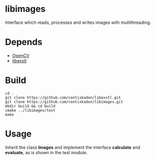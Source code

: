 # libimages

Interface which reads, processes and writes images with multithreading.

# Depends

- [OpenCV](https://github.com/opencv/opencv)
- [libexstl](https://github.com/centixkadon/libexstl)

# Build

```shell
cd .
git clone https://github.com/centixkadon/libexstl.git
git clone https://github.com/centixkadon/libimages.git
mkdir build && cd build
cmake ../libimages/test
make
```

# Usage

Inherit the class **Images** and implement the interface **calculate** and **evaluate**,
as is shown in the test module.

